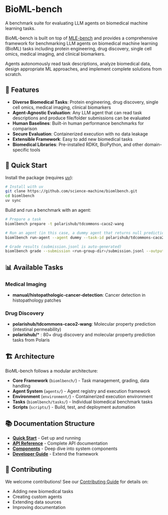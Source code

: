 # BioML-bench

A benchmark suite for evaluating LLM agents on biomedical machine learning tasks.

BioML-bench is built on top of [MLE-bench](https://github.com/openai/mle-bench) and provides a comprehensive framework for benchmarking LLM agents on biomedical machine learning (BioML) tasks including protein engineering, drug discovery, single cell omics, medical imaging, and clinical biomarkers.

Agents autonomously read task descriptions, analyze biomedical data, design appropriate ML approaches, and implement complete solutions from scratch.

## 🧬 Features

- **Diverse Biomedical Tasks**: Protein engineering, drug discovery, single cell omics, medical imaging, clinical biomarkers
- **Agent-Agnostic Evaluation**: Any LLM agent that can read task descriptions and produce file/folder submissions can be evaluated
- **Human Baselines**: Built-in human performance benchmarks for comparison
- **Secure Evaluation**: Containerized execution with no data leakage
- **Extensible Framework**: Easy to add new biomedical tasks
- **Biomedical Libraries**: Pre-installed RDKit, BioPython, and other domain-specific tools

## 🚀 Quick Start

Install the package (requires [uv](https://docs.astral.sh/uv/)):

```bash
# Install with uv
git clone https://github.com/science-machine/biomlbench.git
cd biomlbench
uv sync
```

Build and run a benchmark with an agent:

```bash
# Prepare a task
biomlbench prepare -t polarishub/tdcommons-caco2-wang

# Run an agent (in this case, a dummy agent that returns null predictions)
biomlbench run-agent --agent dummy --task-id polarishub/tdcommons-caco2-wang

# Grade results (submission.jsonl is auto-generated)
biomlbench grade --submission <run-group-dir>/submission.jsonl --output-dir results/
```

## 📊 Available Tasks

### Medical Imaging
- **manual/histopathologic-cancer-detection**: Cancer detection in histopathology patches

### Drug Discovery  
- **polarishub/tdcommons-caco2-wang**: Molecular property prediction (intestinal permeability)
- **polarishub/*** : 80+ drug discovery and molecular property prediction tasks from Polaris

## 🏗️ Architecture

BioML-bench follows a modular architecture:

- **Core Framework** (`biomlbench/`) - Task management, grading, data handling
- **Agent System** (`agents/`) - Agent registry and execution framework  
- **Environment** (`environment/`) - Containerized execution environment
- **Tasks** (`biomlbench/tasks/`) - Individual biomedical benchmark tasks
- **Scripts** (`scripts/`) - Build, test, and deployment automation

## 📚 Documentation Structure

- **[Quick Start](installation.md)** - Get up and running
- **[API Reference](api/overview.md)** - Complete API documentation
- **[Components](components/environment.md)** - Deep dive into system components
- **[Developer Guide](developer/contributing.md)** - Extend the framework

## 🤝 Contributing

We welcome contributions! See our [Contributing Guide](developer/contributing.md) for details on:

- Adding new biomedical tasks
- Creating custom agents
- Extending data sources
- Improving documentation 
